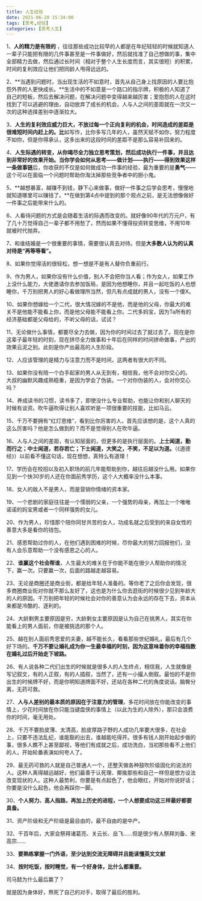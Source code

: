```yaml
---
title: 人生经验
date: 2021-06-20 15:34:00
tags: [思考,经验]
categories: [思考人生]
---
```


1、**人的精力是有限的**<!-- more --> ，往往那些成功比较早的人都是在年纪轻轻的时候就知道人一辈子只能把有限的几件事甚至是一件事做好，然后就找准了自己想做的事，集中全部精力去做，然后通过长时间（相对于整个人生长度而言，其实很短）的积累，时间的复利效应让他们把同龄人甩得远远的。

2、**当遇到问题时，当出现生活的不如意时，首先从自己身上找原因的人要比抱怨外界的人更快成长。**生活中的不如意是一个路口的指示牌，积极的人知道了自己的短板，然后去解决问题，在解决问题中变得越来越厉害；爱抱怨的人在这时找到了可以逃避的理由，自动放弃了成长的机会。人与人之间的差距就在一次又一次的这种选择差别中逐渐拉大。

3、**人生的复利效应威力巨大，不放过每一个正向复利的机会，时间造成的差距是很难短时间内赶上的。比**如写作，比你多写几年的人，虽然天赋不如你，努力程度不如你，但是你得承认，这多出来的这段时间的差距不是那么容易补回来的。

4、**人生际遇的转变，从你竭尽全力独立思考策划，然后成功执行一件事，并且达到非常好的效果开始。**当你学会如何从思考——做计划——执行——得到效果这样一条**做事链**后，你收获的不仅是如何做成功一件事的经验，最为重要的是**勇气**——这个可以在面临一个问题时帮助你淘汰掉那些竞争者中的胆小鬼。

5、**越想暴富，越赚不到钱，静下心来做事，做好一件事之后学会思考，慢慢地就知道哪里可以赚钱了。**在做到第4点中提到的那个观点之前，是无法想像做好一件事之后能带来什么的。

6、人看待问题的方式是会随着生活的际遇而改变的。就好像90年代的万元户，有了几十万觉得自己一辈子都不用愁了，然而如果不懂得投资转变思维，不用10年就被时代抛弃。

7、和谁结婚是一个很重要的事情，需要很认真去对待。但是**大多数人认为的认真对待是“再等等看”。**

8、如果你觉得活的很轻松，想一想是不是有人替你负重前行。

9、作为男人，如果你没有什么价值，别人不会把你当人看；作为女人，如果工作上没什么能力，大佬邀请你去参加饭局，是因为他想睡你，并且一起吃饭的人也想睡你，千万别把男人的好心看做理所当然，但凡有点成就的男人，没有一个傻X。

10、如果你想嫁给一个二代，很大情况嫁的不是他，而是他的父母，你最大的难关不是他能不能看上你，而是他父母能不能看上你。二代多妈宝，因为Ta所有的经济基础都是父母给的，不听父母的话，试试？

11、无论做什么事情，都要尽全力去做，因为你的时间过去了就过去了。现在是你这辈子最年轻的时刻，现在拼尽全力做事和十年后在同样的时间拼命做事，产出的效果云泥之别。此刻是你产出最高的人生阶段。

12、人应该管理的是精力与注意力而不是时间，这两者有很大的不同。

13、如果你没有陪一个白手起家的男人从无到有，相信我，他不会对你交心的。大叔的幽默风趣成熟稳重，是因为学会了伪装。一个对你伪装的人，会对你交心吗？

14、养成读书的习惯，读书多了，即使没什么专业帮助，也能让你和别人聊天的时候有谈资。吹牛逼吹得让别人喜欢听是一项很重要的技能，比如马云。

15、千万不要拥有“红灯思维”，看到比你厉害的人，首先应该想的是，这个人真的这么厉害吗？他是怎么做到的？而不是觉得别人在吹牛逼。

16、人与人之间的差距，有认知层面的，但更多的是执行层面的。**上士闻道，勤而行之；中士闻道，若存若亡；下士闻道，大笑之，不笑，不足以为道。**（《道德经》）以前看不懂这句话，现在想想，真特么有道理！

17、学历会在校招以及初入职场的前几年能帮助到你，越往后越没什么用。如果你见到一个快30岁的人还在你面前秀学历，这个人大概率没什么本事。

18、女人的敌人不是男人，而是营销你情绪的资本家。

19、一个悲剧的家庭往往是一个懦弱的父亲，一个强势的母亲，再加上一个唯唯诺诺的妈宝男或者一个同样强势的女儿。

20、作为男人，珍惜那个陪你同甘共苦的女人，功成名就之后受到的来自女性的善意大多是看你的钱包。

21、感恩帮助过你的人，在他们遇到困难的时候，尽你最大的努力回报他们，没有人会乐意帮助一个没有感恩之心的人。

22、**谁赢这个社会帮谁**，人生最大的难关在于你能不能在很少人帮助你的情况下，赢一次。只要赢一次，后面的路越走越容易。

23、无论是商圈还是商业街，都是给年轻人准备的。等你老了之后你会发现，很多商圈商业街对你就不那么友好了，这也是为什么你去逛街的时候很少见到年龄大的人的原因。千万别把年轻的时候社会对你的善意认为会永远的存在下去，资本从来都是冷酷的、逐利的。

24、大龄剩男主要原因是穷，大龄剩女主要原因是认为自己在挑男人，其实在你能看上的男人面前，你是被挑选的那个人。

25、越在别人面前秀恩爱的夫妻，越不能长久，看看那些世纪婚礼，最后有几个好下场的。**千万不要让婚礼成为你一生最幸福的时刻，因为这意味着你的幸福指数在婚礼过后开始走下坡路。**

26、有人说各种二代们出生的时候就是很多人的人生终点，相信我，人生就像是写记叙文，有的人正叙，有的人插叙，当然了，还有一小撮人倒叙。最怕的不是你出生的时候牌不好，而是你明知道牌面不好，还站在各种二代的角度说话。脑臀分离，无药可救。

27、**人与人差别的最本质的原因在于注意力的管理**，多花时间放在你能改变的事情上，少花时间放在你只能当键盘侠的事情上（以此为生的人除外），那只会浪费你的时间，毫无用处。

28、千万不要脸皮薄、太清高，脸皮厚路子野的人成功几率要大很多，在社会上，只要不违法乱纪，谁能豁的出去，谁越能吃得开。很多有钱人刚开始起步做的事，很多人瞧不上甚至鄙视，等他们有成就之后，成功洗白，当初那些看不上他们的人，开始轮番表演如何夸人了。

29、最无药可救的人就是自己普通人一个，还整天做各种鼓吹阶级固化的说法的人。这种人离得越远越好，他们最善于认死理、揶揄那些和自己一样但是想方设法改变现状的人。这种人最势利，你要是有点起色了，他会眼红，开始对你说好话；你要是没什么起色，他会再踩你一脚。

30、**个人努力、高人指路，再加上历史的进程，一个人想要成功这三样最好都要具备。**

31、资产阶级和无产阶级是最自由的，最不自由的是中产。

32、千百年后，大家会祭拜诸葛亮、关云长、岳飞……但是很少有人祭拜刘备、宋高宗……

33、**要熟练掌握一门外语，至少达到交流无障碍并且能读懂英文文献**

34、**按时吃饭，按时睡觉，有一个好身体，比什么都重要。**

司马懿为什么最后赢了？

就是因为身体好，熬死了自己的对手，取得了最后的胜利。